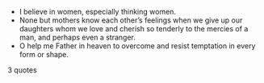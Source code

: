  - I believe in women, especially thinking women.
 - None but mothers know each other’s feelings when we give up our daughters whom we love and cherish so tenderly to the mercies of a man, and perhaps even a stranger.
 - O help me Father in heaven to overcome and resist temptation in every form or shape.

3 quotes